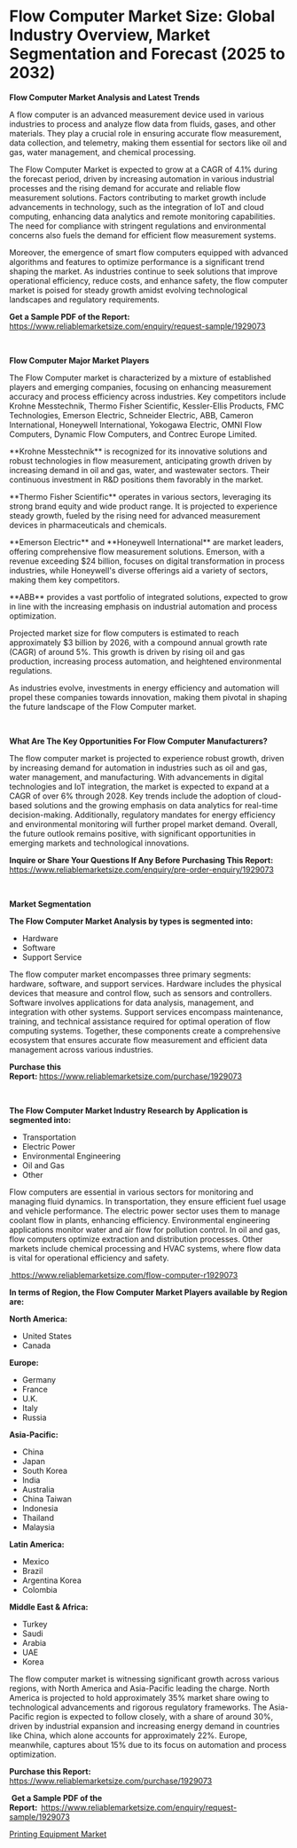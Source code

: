 <p><h1>Flow Computer Market Size: Global Industry Overview, Market Segmentation and Forecast (2025 to 2032)</h1></p><p><strong>Flow Computer Market Analysis and Latest Trends</strong></p>
<p><p>A flow computer is an advanced measurement device used in various industries to process and analyze flow data from fluids, gases, and other materials. They play a crucial role in ensuring accurate flow measurement, data collection, and telemetry, making them essential for sectors like oil and gas, water management, and chemical processing.</p><p>The Flow Computer Market is expected to grow at a CAGR of 4.1% during the forecast period, driven by increasing automation in various industrial processes and the rising demand for accurate and reliable flow measurement solutions. Factors contributing to market growth include advancements in technology, such as the integration of IoT and cloud computing, enhancing data analytics and remote monitoring capabilities. The need for compliance with stringent regulations and environmental concerns also fuels the demand for efficient flow measurement systems.</p><p>Moreover, the emergence of smart flow computers equipped with advanced algorithms and features to optimize performance is a significant trend shaping the market. As industries continue to seek solutions that improve operational efficiency, reduce costs, and enhance safety, the flow computer market is poised for steady growth amidst evolving technological landscapes and regulatory requirements.</p></p>
<p><strong>Get a Sample PDF of the Report:&nbsp;</strong> <a href="https://www.reliablemarketsize.com/enquiry/request-sample/1929073?utm_campaign=1911&utm_medium=2&utm_source=Github&utm_content=ia&utm_term=16012025&utm_id=flow-computer">https://www.reliablemarketsize.com/enquiry/request-sample/1929073</a></p>
<p>&nbsp;</p>
<p><strong>Flow Computer Major Market Players</strong></p>
<p><p>The Flow Computer market is characterized by a mixture of established players and emerging companies, focusing on enhancing measurement accuracy and process efficiency across industries. Key competitors include Krohne Messtechnik, Thermo Fisher Scientific, Kessler-Ellis Products, FMC Technologies, Emerson Electric, Schneider Electric, ABB, Cameron International, Honeywell International, Yokogawa Electric, OMNI Flow Computers, Dynamic Flow Computers, and Contrec Europe Limited.</p><p>**Krohne Messtechnik** is recognized for its innovative solutions and robust technologies in flow measurement, anticipating growth driven by increasing demand in oil and gas, water, and wastewater sectors. Their continuous investment in R&D positions them favorably in the market.</p><p>**Thermo Fisher Scientific** operates in various sectors, leveraging its strong brand equity and wide product range. It is projected to experience steady growth, fueled by the rising need for advanced measurement devices in pharmaceuticals and chemicals.</p><p>**Emerson Electric** and **Honeywell International** are market leaders, offering comprehensive flow measurement solutions. Emerson, with a revenue exceeding $24 billion, focuses on digital transformation in process industries, while Honeywell's diverse offerings aid a variety of sectors, making them key competitors.</p><p>**ABB** provides a vast portfolio of integrated solutions, expected to grow in line with the increasing emphasis on industrial automation and process optimization.</p><p>Projected market size for flow computers is estimated to reach approximately $3 billion by 2026, with a compound annual growth rate (CAGR) of around 5%. This growth is driven by rising oil and gas production, increasing process automation, and heightened environmental regulations. </p><p>As industries evolve, investments in energy efficiency and automation will propel these companies towards innovation, making them pivotal in shaping the future landscape of the Flow Computer market.</p></p>
<p>&nbsp;</p>
<p><strong>What Are The Key Opportunities For Flow Computer Manufacturers?</strong></p>
<p><p>The flow computer market is projected to experience robust growth, driven by increasing demand for automation in industries such as oil and gas, water management, and manufacturing. With advancements in digital technologies and IoT integration, the market is expected to expand at a CAGR of over 6% through 2028. Key trends include the adoption of cloud-based solutions and the growing emphasis on data analytics for real-time decision-making. Additionally, regulatory mandates for energy efficiency and environmental monitoring will further propel market demand. Overall, the future outlook remains positive, with significant opportunities in emerging markets and technological innovations.</p></p>
<p><strong>Inquire or Share Your Questions If Any Before Purchasing This Report:</strong> <a href="https://www.reliablemarketsize.com/enquiry/pre-order-enquiry/1929073?utm_campaign=1911&utm_medium=2&utm_source=Github&utm_content=ia&utm_term=16012025&utm_id=flow-computer">https://www.reliablemarketsize.com/enquiry/pre-order-enquiry/1929073</a></p>
<p>&nbsp;</p>
<p><strong>Market Segmentation</strong></p>
<p><strong>The Flow Computer Market Analysis by types is segmented into:</strong></p>
<p><ul><li>Hardware</li><li>Software</li><li>Support Service</li></ul></p>
<p><p>The flow computer market encompasses three primary segments: hardware, software, and support services. Hardware includes the physical devices that measure and control flow, such as sensors and controllers. Software involves applications for data analysis, management, and integration with other systems. Support services encompass maintenance, training, and technical assistance required for optimal operation of flow computing systems. Together, these components create a comprehensive ecosystem that ensures accurate flow measurement and efficient data management across various industries.</p></p>
<p><strong>Purchase this Report:&nbsp;</strong><a href="https://www.reliablemarketsize.com/purchase/1929073?utm_campaign=1911&utm_medium=2&utm_source=Github&utm_content=ia&utm_term=16012025&utm_id=flow-computer">https://www.reliablemarketsize.com/purchase/1929073</a></p>
<p>&nbsp;</p>
<p><strong>The Flow Computer Market Industry Research by Application is segmented into:</strong></p>
<p><ul><li>Transportation</li><li>Electric Power</li><li>Environmental Engineering</li><li>Oil and Gas</li><li>Other</li></ul></p>
<p><p>Flow computers are essential in various sectors for monitoring and managing fluid dynamics. In transportation, they ensure efficient fuel usage and vehicle performance. The electric power sector uses them to manage coolant flow in plants, enhancing efficiency. Environmental engineering applications monitor water and air flow for pollution control. In oil and gas, flow computers optimize extraction and distribution processes. Other markets include chemical processing and HVAC systems, where flow data is vital for operational efficiency and safety.</p></p>
<p><a href="https://www.reliablemarketsize.com/flow-computer-r1929073?utm_campaign=1911&utm_medium=2&utm_source=Github&utm_content=ia&utm_term=16012025&utm_id=flow-computer">&nbsp;https://www.reliablemarketsize.com/flow-computer-r1929073</a></p>
<p><strong>In terms of Region, the Flow Computer Market Players available by Region are:</strong></p>
<p>
    <p> <strong> North America: </strong>
        <ul>
            <li>United States</li>
            <li>Canada</li>
        </ul>
        </p> 
    <p> <strong> Europe: </strong>
        <ul>
            <li>Germany</li>
            <li>France</li>
            <li>U.K.</li>
            <li>Italy</li>
            <li>Russia</li>
        </ul>
        </p> 
    <p> <strong> Asia-Pacific: </strong>
        <ul>
            <li>China</li>
            <li>Japan</li>
            <li>South Korea</li>
            <li>India</li>
            <li>Australia</li>
            <li>China Taiwan</li>
            <li>Indonesia</li>
            <li>Thailand</li>
            <li>Malaysia</li>
        </ul>
        </p> 
    <p> <strong> Latin America: </strong>
        <ul>
            <li>Mexico</li>
            <li>Brazil</li>
            <li>Argentina Korea</li>
            <li>Colombia</li>
        </ul>
        </p> 
    <p> <strong> Middle East & Africa: </strong>
        <ul>
            <li>Turkey</li>
            <li>Saudi</li>
            <li>Arabia</li>
            <li>UAE</li>
            <li>Korea</li>
        </ul>
    </p>
    </p>
<p><p>The flow computer market is witnessing significant growth across various regions, with North America and Asia-Pacific leading the charge. North America is projected to hold approximately 35% market share owing to technological advancements and rigorous regulatory frameworks. The Asia-Pacific region is expected to follow closely, with a share of around 30%, driven by industrial expansion and increasing energy demand in countries like China, which alone accounts for approximately 22%. Europe, meanwhile, captures about 15% due to its focus on automation and process optimization.</p></p>
<p><strong>Purchase this Report: </strong><a href="https://www.reliablemarketsize.com/purchase/1929073?utm_campaign=1911&utm_medium=2&utm_source=Github&utm_content=ia&utm_term=16012025&utm_id=flow-computer">https://www.reliablemarketsize.com/purchase/1929073</a></p>
<p>&nbsp;<strong>Get a Sample PDF of the Report:&nbsp;&nbsp;</strong><a href="https://www.reliablemarketsize.com/enquiry/request-sample/1929073?utm_campaign=1911&utm_medium=2&utm_source=Github&utm_content=ia&utm_term=16012025&utm_id=flow-computer">https://www.reliablemarketsize.com/enquiry/request-sample/1929073</a></p>
<p><strong></strong></p>
<p><p><a href="https://github.com/gulaimolin/Market-Research-Report-List-7/blob/main/printing-equipment-market.md?utm_campaign=1911&utm_medium=2&utm_source=Github&utm_content=ia&utm_term=16012025&utm_id=flow-computer">Printing Equipment Market</a></p></p>